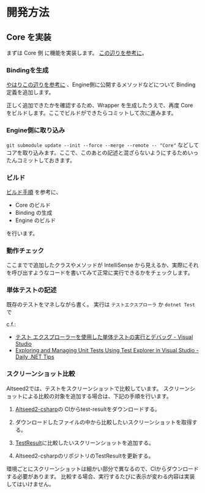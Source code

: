 # 開発方法

## Core を実装

まずは Core 側 に機能を実装します。 [この辺りを参考に](https://github.com/altseed/Altseed2/blob/master/documents/development/HowToDevelop_Ja.md)。

### Bindingを生成

[やはりこの辺りを参考に](https://github.com/altseed/Altseed2/blob/master/documents/development/HowToDevelop_Ja.md) 、Engine側に公開するメソッドなどについて Binding 定義を追加します。

正しく追加できたかを確認するため、Wrapper を生成したうえで、再度 Core をビルドします。ここでビルドができたらコミットして次に進みます。

### Engine側に取り込み

`git submodule update --init --force --merge --remote -- "Core"` などしてコアを取り込みます。ここで、このあとの記述と混ざらないようにするためいったんコミットしておきます。

### ビルド

[ビルド手順](HowToBuild_Ja.md) を参考に、

- Core のビルド
- Binding の生成
- Engine のビルド

を行います。

### 動作チェック

ここまでで追加したクラスやメソッドが IntelliSense から見えるか、実際にそれを呼び出すようなコードを書いてみて正常に実行できるかをチェックします。

### 単体テストの記述

既存のテストをマネしながら書く。
実行は `テストエクスプローラ` か `dotnet Test` で

c.f.: 
- [テスト エクスプローラーを使用した単体テストの実行とデバッグ - Visual Studio](https://docs.microsoft.com/ja-jp/visualstudio/test/run-unit-tests-with-test-explorer?view=vs-2019)
- [Exploring and Managing Unit Tests Using Test Explorer in Visual Studio - Daily .NET Tips](https://dailydotnettips.com/exploring-and-managing-unit-tests-using-test-explorer-in-visual-studio/)

### スクリーンショット比較

Altseed2では、テストをスクリーンショットで比較しています。
スクリーンショットによる比較の対象を追加する場合は、下記の手順を行います。

1. [Altseed2-csharp](https://github.com/altseed/Altseed2-csharp)の CIからtest-resultをダウンロードする。

2. ダウンロードしたファイルの中から比較したいスクリーンショットを取得する。

3. [TestResult](https://github.com/altseed/Altseed2-csharp-test-result)に比較したいスクリーンショットを追加する。

4. Altseed2-csharpのリポジトリのTestResultを更新する。

環境ごとにスクリーンショットは細かい部分で異なるので、CIからダウンロードする必要があります。
比較する場合、実行するたびに表示が変わる内容は実装してはいけません。


